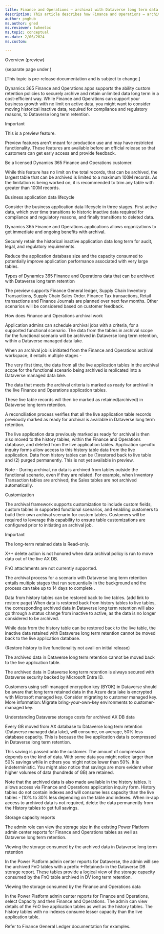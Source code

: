 ```yaml
---
title: Finance and Operations – archival with Dataverse long term data retention 
description: This article describes how Finance and Operations – archival with Dataverse long term data retention. 
author: pnghub
ms.author: gned
ms.reviewer: twheeloc
ms.topic: conceptual
ms.date: 2/06/2024
ms.custom:

---
```


Overview (preview)  

(separate page under <Archive Historic records>) 

[This topic is pre-release documentation and is subject to change.] 

Dynamics 365 Finance and Operations apps supports the ability custom retention policies to securely archive and retain unlimited data long term in a cost-efficient way. While Finance and Operations can support your business growth with no limit on active data, you might want to consider moving historical inactive data, required for compliance and regulatory reasons, to Dataverse long term retention. 

Important 

This is a preview feature. 

Preview features aren’t meant for production use and may have restricted functionality. These features are available before an official release so that customers can get early access and provide feedback. 

Be a licensed Dynamics 365 Finance and Operations customer. 

While this feature has no limit on the total records, that can be archived, the largest table that can be archived is limited to a maximum 100M records. As the limitation is being worked on, it is recommended to trim any table with greater than 100M records. 

Business application data lifecycle 

Consider the business application data lifecycle in three stages. First active data, which over time transitions to historic inactive data required for compliance and regulatory reasons, and finally transitions to deleted data. 

Dynamics 365 Finance and Operations applications allows organizations to get immediate and ongoing benefits with archival. 

Securely retain the historical inactive application data long term for audit, legal, and regulatory requirements. 

Reduce the application database size and the capacity consumed to potentially improve application performance associated with very large tables. 

 

Types of Dynamics 365 Finance and Operations data that can be archived with Dataverse long term retention 

The preview supports Finance General ledger, Supply Chain Inventory Transactions, Supply Chain Sales Order. Finance Tax transactions, Retail transactions and Finance Journals are planned over next few months. Other scenarios will be considered based on customer feedback. 

How does Finance and Operations archival work 

Application admins can schedule archival jobs with a criteria, for a supported functional scenario. The data from the tables in archival scope for the functional scenario will be archived in Dataverse long term retention, within a Dataverse managed data lake. 

 

When an archival job is initiated from the Finance and Operations archival workspace, it entails multiple stages -  

The very first time, the data from all the live application tables in the archival scope for the functional scenario being archived is replicated into a Dataverse managed data lake.  

The data that meets the archival criteria is marked as ready for archival in the live Finance and Operations application tables. 

These live table records will then be marked as retained(archived) in Dataverse long term retention. 

A reconciliation process verifies that all the live application table records previously marked as ready for archival is available in Dataverse long term retention. 

The live application data previously marked as ready for archival is then also moved to the history tables, within the Finance and Operations database, and deleted from the live application tables. Application specific inquiry forms allow access to this history table data from the live application. Data from history tables can be (1)restored back to live table and (2) purged permanently. This is not yet available in preview. 

 

Note – During archival, no data is archived from tables outside the functional scenario, even if they are related. For example, when Inventory Transaction tables are archived, the Sales tables are not archived automatically. 

 

 

 

 

Customization 

The archival framework supports customization to include custom fields, custom tables in supported functional scenarios, and enabling customers to build their own archival scenario for custom tables. Customers will be required to leverage this capability to ensure table customizations are configured prior to initiating an archival job. 

 

Important 

The long-term retained data is Read-only. 

X++ delete action is not honored when data archival policy is run to move data out of the live AX DB. 

FnO attachments are not currently supported. 

The archival process for a scenario with Dataverse long term retention entails multiple stages that run sequentially in the background and the process can take up to 14 days to complete .  

Data from history tables can be restored back to live tables. (add link to restore page) When data is restored back from history tables to live tables, the corresponding archived data in Dataverse long term retention will also go through a status change from inactive to active, as the data is no longer considered to be archived.  

While data from the history table can be restored back to the live table, the inactive data retained with Dataverse long term retention cannot be moved back to the live application database.  

(Restore history to live functionality not avail on initial release)  

The archived data in Dataverse long term retention cannot be moved back to the live application table. 

The archived data in Dataverse long term retention is always secured with Dataverse security backed by Microsoft Entra ID. 

Customers using self-managed encryption key (BYOK) in Dataverse should be aware that long term retained data in the Azure data lake is encrypted with Microsoft managed key. Consider migrating to customer managed key. More information: Migrate bring-your-own-key environments to customer-managed key. 

 

 

 

Understanding Dataverse storage costs for archived AX DB data  

Every GB moved from AX database to Dataverse long term retention (Dataverse managed data lake), will consume, on average, 50% less database capacity. This is because the live application data is compressed in Dataverse long term retention.  

 

This saving is passed onto the customer. The amount of compression depends on the kind of data. With some data you might notice larger than 50% savings while in others you might notice lower than 50%. It is indeterministic. You might also notice that savings are more evident when higher volumes of data (hundreds of GB) are retained.  

 

Note that the archived data is also made available in the history tables. It allows access via Finance and Operations application inquiry form. History tables do not contain indexes and will consume less capacity than the live tables - (10% to 30% less depending on the table and indexes. When in-app access to archived data is not required, delete the data permanently from the History tables to get full savings. 

 

Storage capacity reports 

The admin role can view the storage size in the existing Power Platform admin center reports for Finance and Operations tables as well as Dataverse long term retention. 

Viewing the storage consumed by the archived data in Dataverse long term retention  

In the Power Platform admin center reports for Dataverse, the admin will see the archived FnO tables with a prefix <-Retained> in the Dataverse DB storage report. These tables provide a logical view of the storage capacity consumed by the FnO table archived in DV long term retention.  

Viewing the storage consumed by the Finance and Operations data 

In the Power Platform admin center reports for Finance and Operations, select Capacity and then Finance and Operations. The admin can view details of the FnO live application tables as well as the history tables. The history tables with no indexes consume lesser capacity than the live application table.  

 

Refer to Finance General Ledger documentation for  examples. 
